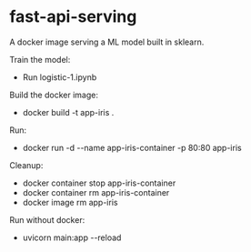 # fast-api-serving

A docker image serving a ML model built in sklearn.

Train the model:
* Run logistic-1.ipynb 

Build the docker image:
* docker build -t app-iris .

Run:
* docker run -d --name app-iris-container -p 80:80 app-iris

Cleanup: 
* docker container stop app-iris-container
* docker container rm app-iris-container
* docker image rm app-iris

Run without docker:
* uvicorn main:app --reload
